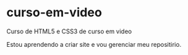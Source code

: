 # curso-em-video
 Curso de HTML5 e CSS3 de curso em video

Estou aprendendo a criar site e vou gerenciar meu repositirio.